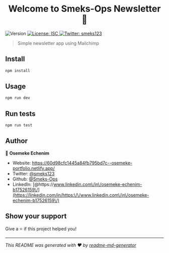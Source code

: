 <h1 align="center">Welcome to Smeks-Ops Newsletter 👋</h1>
<p>
  <img alt="Version" src="https://img.shields.io/badge/version-1.0.0-blue.svg?cacheSeconds=2592000" />
  <a href="#" target="_blank">
    <img alt="License: ISC" src="https://img.shields.io/badge/License-ISC-yellow.svg" />
  </a>
  <a href="https://twitter.com/smeks123" target="_blank">
    <img alt="Twitter: smeks123" src="https://img.shields.io/twitter/follow/smeks123.svg?style=social" />
  </a>
</p>

> Simple newsletter app using Mailchimp

## Install

```sh
npm install
```

## Usage

```sh
npm run dev
```

## Run tests

```sh
npm run test
```

## Author

👤 **Osemeke Echenim**

* Website: https://60d98cfc1445a84fb795bd7c--osemeke-portfolio.netlify.app/
* Twitter: [@smeks123](https://twitter.com/smeks123)
* Github: [@Smeks-Ops](https://github.com/Smeks-Ops)
* LinkedIn: [@https:\/\/www.linkedin.com\/in\/osemeke-echenim-b17526159\/](https://linkedin.com/in/https:\/\/www.linkedin.com\/in\/osemeke-echenim-b17526159\/)

## Show your support

Give a ⭐️ if this project helped you!

***
_This README was generated with ❤️ by [readme-md-generator](https://github.com/kefranabg/readme-md-generator)_